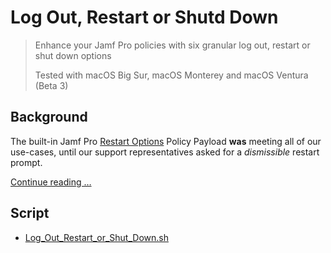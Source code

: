 # Log Out, Restart or Shutd Down

> Enhance your Jamf Pro policies with six granular log out, restart or shut down options
> 
> Tested with macOS Big Sur, macOS Monterey and macOS Ventura (Beta 3)

## Background
The built-in Jamf Pro [Restart Options](https://docs.jamf.com/10.39.0/jamf-pro/documentation/Policy_Payload_Reference.html) Policy Payload **was** meeting all of our use-cases, until our support representatives asked for a _dismissible_ restart prompt.

[Continue reading …](https://snelson.us/2022/07/log-out-restart-shut-down)

## Script
- [Log_Out_Restart_or_Shut_Down.sh](Log_Out_Restart_or_Shut_Down.sh)
